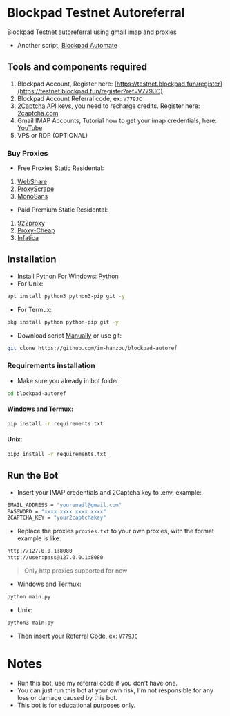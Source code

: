 # Blockpad Testnet Autoreferral
Blockpad Testnet autoreferral using gmail imap and proxies
- Another script, [Blockpad Automate](https://github.com/im-hanzou/blockpad-automate)
## Tools and components required
1. Blockpad Account, Register here: [https://testnet.blockpad.fun/register](https://testnet.blockpad.fun/register?ref=V779JC)
2. Blockpad Account Referral code, ex: `V779JC`
3. [2Captcha](https://2captcha.com/?from=24541144) API keys, you need to recharge credits. Register here: [2captcha.com](https://2captcha.com/?from=24541144)
4. Gmail IMAP Accounts, Tutorial how to get your imap credentials, here: [YouTube](https://www.youtube.com/watch?v=pgoLc7TuHi8&ab_channel=TheKingofOnlineTools)
5. VPS or RDP (OPTIONAL)
### Buy Proxies
- Free Proxies Static Residental: 
1. [WebShare](https://www.webshare.io/?referral_code=p7k7whpdu2jg)
2. [ProxyScrape](https://proxyscrape.com/?ref=odk1mmj)
3. [MonoSans](https://github.com/monosans/proxy-list)
- Paid Premium Static Residental:
1. [922proxy](https://www.922proxy.com/register?inviter_code=d03d4fed)
2. [Proxy-Cheap](https://app.proxy-cheap.com/r/JysUiH)
3. [Infatica](https://dashboard.infatica.io/aff.php?aff=544)
## Installation
- Install Python For Windows: [Python](https://www.python.org/ftp/python/3.13.0/python-3.13.0-amd64.exe)
- For Unix:
```bash
apt install python3 python3-pip git -y
```
- For Termux:
```bash
pkg install python python-pip git -y
```
- Download script [Manually](https://github.com/im-hanzou/blockpad-autoref/archive/refs/heads/main.zip) or use git:
```bash
git clone https://github.com/im-hanzou/blockpad-autoref
```
### Requirements installation
- Make sure you already in bot folder:
```bash
cd blockpad-autoref
```
#### Windows and Termux:
```bash
pip install -r requirements.txt
```
#### Unix:
```bash
pip3 install -r requirements.txt
```
## Run the Bot
- Insert your IMAP credentials and 2Captcha key to .env, example:
```bash
EMAIL_ADDRESS = "youremail@gmail.com"
PASSWORD = "xxxx xxxx xxxx xxxx"
2CAPTCHA_KEY = "your2captchakey"
```
- Replace the proxies ```proxies.txt``` to your own proxies, with the format example is like:
```bash
http://127.0.0.1:8080
http://user:pass@127.0.0.1:8080
```
>Only http proxies supported for now
- Windows and Termux:
```bash
python main.py
```
- Unix:
```bash
python3 main.py
```
- Then insert your Referral Code, ex: `V779JC`
# Notes
- Run this bot, use my referral code if you don't have one.
- You can just run this bot at your own risk, I'm not responsible for any loss or damage caused by this bot.
- This bot is for educational purposes only.
